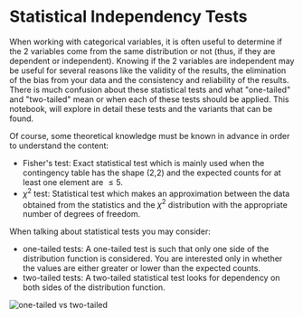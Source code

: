# Statistical Independency Tests

When working with categorical variables, it is often useful to determine if the 2 variables come from the same distribution or not (thus, if they are dependent or independent).
Knowing if the 2 variables are independent may be useful for several reasons like the validity of the results, the elimination of the bias from your data and the consistency and reliability of the results.
There is much confusion about these statistical tests and what "one-tailed" and "two-tailed" mean or when each of these tests should be applied.
This notebook, will explore in detail these tests and the variants that can be found.

Of course, some theoretical knowledge must be known in advance in order to understand the content:
- Fisher's test: Exact statistical test which is mainly used when the contingency table has the shape (2,2) and the expected counts for at least one element are $\leq 5$.
- $\chi^2$ test: Statistical test which makes an approximation between the data obtained from the statistics and the $\chi^2$ distribution with the appropriate number of degrees of freedom.

When talking about statistical tests you may consider:
- one-tailed tests: A one-tailed test is such that only one side of the distribution function is considered. You are interested only in whether the values are either greater or lower than the expected counts.
- two-tailed tests: A two-tailed statistical test looks for dependency on both sides of the distribution function.

![one-tailed vs two-tailed](https://keydifferences.com/wp-content/uploads/2017/01/one-tailed-vs-two-tailed-test.jpg)

